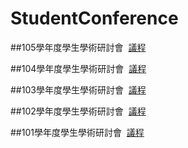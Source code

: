 # StudentConference

##105學年度學生學術研討會
  [議程](https://github.com/shuecon/StudentConference/blob/master/%E5%AD%B8%E7%94%9F%E5%AD%B8%E8%A1%93%E7%A0%94%E8%A8%8E%E6%9C%83101-105/105/105%E5%AD%B8%E7%94%9F%E5%AD%B8%E8%A1%93%E7%A0%94%E8%A8%8E%E6%9C%83%E8%AD%B0%E7%A8%8B0424.pdf)

##104學年度學生學術研討會
  [議程](https://github.com/shuecon/StudentConference/blob/master/%E5%AD%B8%E7%94%9F%E5%AD%B8%E8%A1%93%E7%A0%94%E8%A8%8E%E6%9C%83101-105/104/104%E5%AD%B8%E7%94%9F%E5%AD%B8%E8%A1%93%E7%A0%94%E8%A8%8E%E6%9C%83%E8%AD%B0%E7%A8%8B.pdf)

##103學年度學生學術研討會
  [議程](https://github.com/shuecon/StudentConference/blob/master/%E5%AD%B8%E7%94%9F%E5%AD%B8%E8%A1%93%E7%A0%94%E8%A8%8E%E6%9C%83101-105/103/103%E5%AD%B8%E7%94%9F%E5%AD%B8%E8%A1%93%E7%A0%94%E8%A8%8E%E6%9C%83%E8%AD%B0%E7%A8%8B.pdf)

##102學年度學生學術研討會
  [議程](https://github.com/shuecon/StudentConference/blob/master/%E5%AD%B8%E7%94%9F%E5%AD%B8%E8%A1%93%E7%A0%94%E8%A8%8E%E6%9C%83101-105/102/102%E5%AD%B8%E7%94%9F%E5%AD%B8%E8%A1%93%E7%A0%94%E8%A8%8E%E6%9C%83%E8%AD%B0%E7%A8%8B.pdf)

##101學年度學生學術研討會
  [議程](https://github.com/shuecon/StudentConference/blob/master/%E5%AD%B8%E7%94%9F%E5%AD%B8%E8%A1%93%E7%A0%94%E8%A8%8E%E6%9C%83101-105/101/101%E5%AD%B8%E7%94%9F%E5%AD%B8%E8%A1%93%E7%A0%94%E8%A8%8E%E6%9C%83%E8%AD%B0%E7%A8%8Bfinal.pdf)
